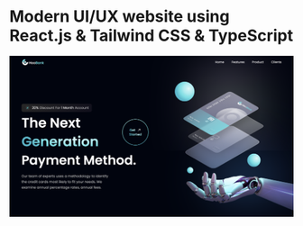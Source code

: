 # Modern UI/UX website using React.js & Tailwind CSS & TypeScript
![HooBank](/src/assets/preview.png "Preview")
